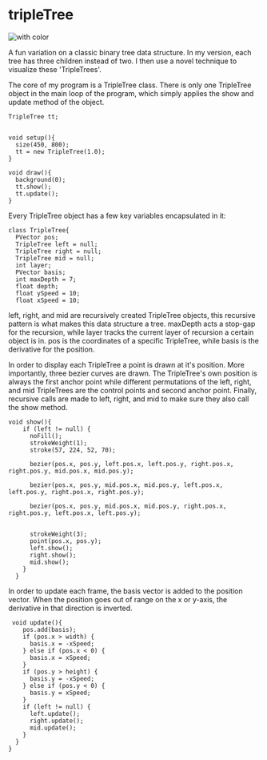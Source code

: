 # tripleTree
![with color](tripleTree.gif)


A fun variation on a classic binary tree data structure. In my version, each tree has three children instead of two. I then use a novel technique to visualize these 'TripleTrees'.

The core of my program is a TripleTree class. There is only one TripleTree object in the main loop of the program, which simply applies the show and update method of the object. 

```processing
TripleTree tt;


void setup(){
  size(450, 800);
  tt = new TripleTree(1.0);
}

void draw(){
  background(0);
  tt.show();
  tt.update();
}
```
Every TripleTree object has a few key variables encapsulated in it:
```processing
class TripleTree{
  PVector pos;
  TripleTree left = null;
  TripleTree right = null;
  TripleTree mid = null;
  int layer;
  PVector basis;
  int maxDepth = 7;
  float depth;
  float ySpeed = 10;
  float xSpeed = 10;
```
left, right, and mid are recursively created TripleTree objects, this recursive pattern is what makes this data structure a tree. maxDepth acts a stop-gap for the recursion, while layer tracks the current layer of recursion a certain object is in. pos is the coordinates of a specific TripleTree, while basis is the derivative for the position.



In order to display each TripleTree a point is drawn at it's position. More importantly, three bezier curves are drawn. The TripleTree's own position is always the first anchor point while different permutations of the left, right, and mid TripleTrees are the control points and second anchor point. Finally, recursive calls are made to left, right, and mid to make sure they also call the show method. 

```processing
void show(){
    if (left != null) {
      noFill();
      strokeWeight(1);
      stroke(57, 224, 52, 70);

      bezier(pos.x, pos.y, left.pos.x, left.pos.y, right.pos.x, right.pos.y, mid.pos.x, mid.pos.y);
     
      bezier(pos.x, pos.y, mid.pos.x, mid.pos.y, left.pos.x, left.pos.y, right.pos.x, right.pos.y);
    
      bezier(pos.x, pos.y, mid.pos.x, mid.pos.y, right.pos.x, right.pos.y, left.pos.x, left.pos.y);
      
      
      strokeWeight(3);
      point(pos.x, pos.y);
      left.show();
      right.show();
      mid.show();
    } 
  }
```

In order to update each frame, the basis vector is added to the position vector. When the position goes out of range on the x or y-axis, the derivative in that direction is inverted. 

```processing
 void update(){
    pos.add(basis);
    if (pos.x > width) {
      basis.x = -xSpeed;
    } else if (pos.x < 0) {
      basis.x = xSpeed;
    }
    if (pos.y > height) {
      basis.y = -xSpeed;
    } else if (pos.y < 0) {
      basis.y = xSpeed;
    }
    if (left != null) {
      left.update();
      right.update();
      mid.update();
    } 
  }
}




